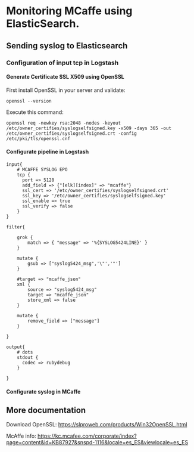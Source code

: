 # Monitoring MCaffe using ElasticSearch.

## Sending syslog to Elasticsearch

### Configuration of input tcp in Logstash

#### Generate Certificate SSL X509 using OpenSSL

First install OpenSSL in your server and validate:
```
openssl --version
```
Execute this command:

```
openssl req -newkey rsa:2048 -nodes -keyout /etc/owner_certifies/syslogselfsigned.key -x509 -days 365 -out /etc/owner_certifies/syslogselfsigned.crt -config /etc/pki/tls/openssl.cnf
```

#### Configurate pipeline in Logstash
```
input{
    # MCAFFE SYSLOG EPO
    tcp {
      port => 5128
      add_field => {"[elk][index]" => "mcaffe"}
      ssl_cert => '/etc/owner_certifies/syslogselfsigned.crt'
      ssl_key => '/etc/owner_certifies/syslogselfsigned.key'
      ssl_enable => true
      ssl_verify => false
    }
}

filter{
    
    grok {
        match => { "message" => '%{SYSLOG5424LINE}' }
    }        
    
    mutate {
        gsub => ["syslog5424_msg",'\"','"']
    }
    
    #target => "mcaffe_json"
    xml {
        source => "syslog5424_msg"
        target => "mcaffe_json"
        store_xml => false
    }
    
    mutate {
        remove_field => ["message"]
    }
    
}

output{
    # dots
    stdout {
      codec => rubydebug
    }
    
}
```
#### Configurate syslog in MCaffe

## More documentation

Download OpenSSL: https://slproweb.com/products/Win32OpenSSL.html

McAffe info: https://kc.mcafee.com/corporate/index?page=content&id=KB87927&snspd-1116&locale=es_ES&viewlocale=es_ES

